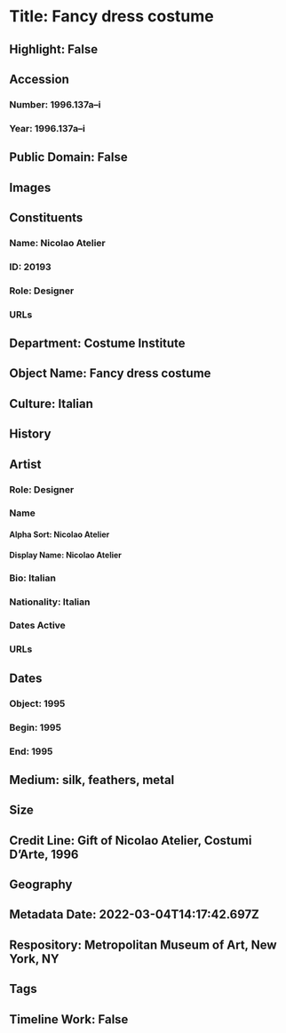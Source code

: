 # Title: Fancy dress costume
## Highlight: False
## Accession
### Number: 1996.137a–i
### Year: 1996.137a–i
## Public Domain: False
## Images
## Constituents
### Name: Nicolao Atelier
### ID: 20193
### Role: Designer
### URLs
## Department: Costume Institute
## Object Name: Fancy dress costume
## Culture: Italian
## History
## Artist
### Role: Designer
### Name
#### Alpha Sort: Nicolao Atelier
#### Display Name: Nicolao Atelier
### Bio: Italian
### Nationality: Italian
### Dates Active
### URLs
## Dates
### Object: 1995
### Begin: 1995
### End: 1995
## Medium: silk, feathers, metal
## Size
## Credit Line: Gift of Nicolao Atelier, Costumi D’Arte, 1996
## Geography
## Metadata Date: 2022-03-04T14:17:42.697Z
## Respository: Metropolitan Museum of Art, New York, NY
## Tags
## Timeline Work: False
